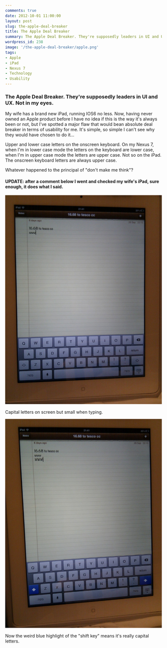 ```yaml
---
comments: true
date: 2012-10-01 11:00:00
layout: post
slug: the-apple-deal-breaker
title: The Apple Deal Breaker
summary: The Apple Deal Breaker. They're supposedly leaders in UI and UX. Not in my eyes. Here's why I would never own an Apple product.
wordpress_id: 238
image: '/the-apple-deal-breaker/apple.png'
tags:
- Apple
- iPad
- Nexus 7
- Technology
- Usability
---
```


### The Apple Deal Breaker. They're supposedly leaders in UI and UX. Not in my eyes.

My wife has a brand new iPad, running IOS6 no less. Now, having never owned an Apple product before I have no idea if this is the way it's always been or not, but I've spotted a major flaw that would bean absolute deal breaker in terms of usability for me. It's simple, so simple I can't see why they would have chosen to do it...

Upper and lower case letters on the onscreen keyboard. On my Nexus 7, when I'm in lower case mode the letters on the keyboard are lower case, when I'm in upper case mode the letters are upper case. Not so on the iPad. The onscreen keyboard letters are always upper case.

Whatever happened to the principal of "don't make me think"?

#### UPDATE: after a comment below I went and checked my wife's iPad, sure enough, it does what I said.

[![](/img/posts/the-apple-deal-breaker/IMG_20121004_214010.png)](/img/posts/the-apple-deal-breaker/IMG_20121004_214010.png)

Capital letters on screen but small when typing.

[![](/img/posts/the-apple-deal-breaker/IMG_20121004_214026.png)](/img/posts/the-apple-deal-breaker/IMG_20121004_214026.png)

Now the weird blue highlight of the "shift key" means it's really capital letters.
